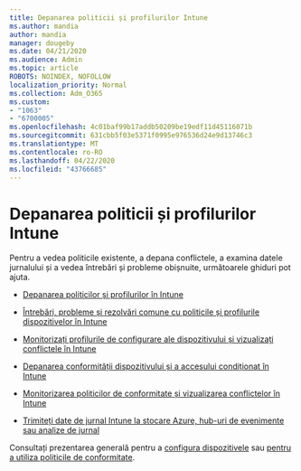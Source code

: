 ```yaml
---
title: Depanarea politicii și profilurilor Intune
ms.author: mandia
author: mandia
manager: dougeby
ms.date: 04/21/2020
ms.audience: Admin
ms.topic: article
ROBOTS: NOINDEX, NOFOLLOW
localization_priority: Normal
ms.collection: Adm_O365
ms.custom:
- "1063"
- "6700005"
ms.openlocfilehash: 4c01baf99b17addb50209be19edf11d45116071b
ms.sourcegitcommit: 631cbb5f03e5371f0995e976536d24e9d13746c3
ms.translationtype: MT
ms.contentlocale: ro-RO
ms.lasthandoff: 04/22/2020
ms.locfileid: "43766685"
---
```

# <a name="troubleshooting-intune-policy-and-profiles"></a>Depanarea politicii și profilurilor Intune

Pentru a vedea politicile existente, a depana conflictele, a examina datele jurnalului și a vedea întrebări și probleme obișnuite, următoarele ghiduri pot ajuta.

- [Depanarea politicilor și profilurilor în Intune](https://docs.microsoft.com/intune/troubleshoot-policies-in-microsoft-intune)

- [Întrebări, probleme și rezolvări comune cu politicile și profilurile dispozitivelor în Intune](https://docs.microsoft.com/intune/device-profile-troubleshoot)

- [Monitorizați profilurile de configurare ale dispozitivului și vizualizați conflictele în Intune](https://docs.microsoft.com/intune/device-profile-monitor)

- [Depanarea conformității dispozitivului și a accesului condiționat în Intune](https://docs.microsoft.com/intune/troubleshoot-conditional-access)

- [Monitorizarea politicilor de conformitate și vizualizarea conflictelor în Intune](https://docs.microsoft.com/intune/compliance-policy-monitor)

- [Trimiteți date de jurnal Intune la stocare Azure, hub-uri de evenimente sau analize de jurnal](https://docs.microsoft.com/intune/review-logs-using-azure-monitor)

Consultați prezentarea generală pentru a [configura dispozitivele](https://docs.microsoft.com/intune/device-profiles) sau [pentru a utiliza politicile de conformitate](https://docs.microsoft.com/intune/device-compliance-get-started).